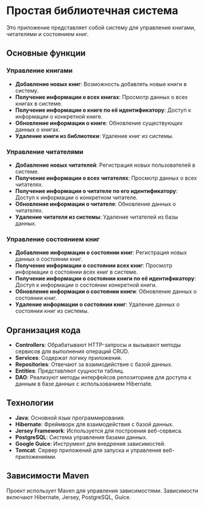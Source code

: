 # Простая библиотечная система

Это приложение представляет собой систему для управления книгами, читателями и состоянием книг.

## Основные функции

### Управление книгами
- **Добавление новых книг**: Возможность добавлять новые книги в систему.
- **Получение информации о всех книгах**: Просмотр данных о всех книгах в системе.
- **Получение информации о книге по её идентификатору**: Доступ к информации о конкретной книге.
- **Обновление информации о книге**: Обновление существующих данных о книгах.
- **Удаление книги из библиотеки**: Удаление книг из системы.

### Управление читателями
- **Добавление новых читателей**: Регистрация новых пользователей в системе.
- **Получение информации о всех читателях**: Просмотр данных о всех читателях.
- **Получение информации о читателе по его идентификатору**: Доступ к информации о конкретном читателе.
- **Обновление информации о читателе**: Обновление данных о читателях.
- **Удаление читателя из системы**: Удаление читателей из базы данных.

### Управление состоянием книг
- **Добавление информации о состоянии книг**: Регистрация новых данных о состоянии книг.
- **Получение информации о состоянии всех книг**: Просмотр информации о состоянии всех книг в системе.
- **Получение информации о состоянии книги по её идентификатору**: Доступ к информации о состоянии конкретной книги.
- **Обновление информации о состоянии книги**: Обновление данных о состоянии книг.
- **Удаление информации о состоянии книг**: Удаление данных о состоянии книг из системы.

## Организация кода

- **Controllers**: Обрабатывают HTTP-запросы и вызывают методы сервисов для выполнения операций CRUD.
- **Services**: Содержат логику приложения.
- **Repositories**: Отвечают за взаимодействие с базой данных.
- **Entities**: Представляют сущности таблиц.
- **DAO**: Реализуют методы интерфейсов репозиториев для доступа к данным в базе данных с использованием Hibernate.

## Технологии

- **Java**: Основной язык программирования.
- **Hibernate**: Фреймворк для взаимодействия с базой данных.
- **Jersey Framework**: Используется для построения веб-сервиса.
- **PostgreSQL**: Система управления базами данных.
- **Google Guice**: Инструмент для внедрения зависимостей.
- **Tomcat**: Сервер приложений для запуска и управления веб-приложениями.


## Зависимости Maven

Проект использует Maven для управления зависимостями. Зависимости включают Hibernate, Jersey, PostgreSQL, Guice.
